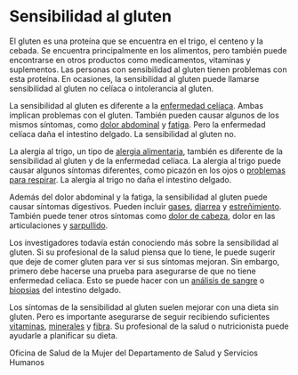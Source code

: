 Sensibilidad al gluten
======================


El gluten es una proteína que se encuentra en el trigo, el centeno y la cebada. Se encuentra principalmente en los alimentos, pero también puede encontrarse en otros productos como medicamentos, vitaminas y suplementos. Las personas con sensibilidad al gluten tienen problemas con esta proteína. En ocasiones, la sensibilidad al gluten puede llamarse sensibilidad al gluten no celíaca o intolerancia al gluten.


La sensibilidad al gluten es diferente a la [enfermedad celíaca](https://medlineplus.gov/spanish/celiacdisease.html). Ambas implican problemas con el gluten. También pueden causar algunos de los mismos síntomas, como [dolor abdominal](https://medlineplus.gov/spanish/abdominalpain.html) y [fatiga](https://medlineplus.gov/spanish/fatigue.html). Pero la enfermedad celíaca daña el intestino delgado. La sensibilidad al gluten no.


La alergia al trigo, un tipo de [alergia alimentaria](https://medlineplus.gov/spanish/foodallergy.html), también es diferente de la sensibilidad al gluten y de la enfermedad celíaca. La alergia al trigo puede causar algunos síntomas diferentes, como picazón en los ojos o [problemas para respirar](https://medlineplus.gov/spanish/breathingproblems.html). La alergia al trigo no daña el intestino delgado.


Además del dolor abdominal y la fatiga, la sensibilidad al gluten puede causar síntomas digestivos. Pueden incluir [gases](https://medlineplus.gov/spanish/gas.html), [diarrea](https://medlineplus.gov/spanish/diarrhea.html) y [estreñimiento](https://medlineplus.gov/spanish/constipation.html). También puede tener otros síntomas como [dolor de cabeza](https://medlineplus.gov/spanish/headache.html), dolor en las articulaciones y [sarpullido](https://medlineplus.gov/spanish/rashes.html).


Los investigadores todavía están conociendo más sobre la sensibilidad al gluten. Si su profesional de la salud piensa que lo tiene, le puede sugerir que deje de comer gluten para ver si sus síntomas mejoran. Sin embargo, primero debe hacerse una prueba para asegurarse de que no tiene enfermedad celíaca. Esto se puede hacer con un [análisis de sangre](https://medlineplus.gov/spanish/pruebas-de-laboratorio/prueba-de-enfermedad-celiaca/) o [biopsias](https://medlineplus.gov/spanish/biopsy.html) del intestino delgado.


Los síntomas de la sensibilidad al gluten suelen mejorar con una dieta sin gluten. Pero es importante asegurarse de seguir recibiendo suficientes [vitaminas](https://medlineplus.gov/spanish/vitamins.html), [minerales](https://medlineplus.gov/spanish/minerals.html) y [fibra](https://medlineplus.gov/spanish/dietaryfiber.html). Su profesional de la salud o nutricionista puede ayudarle a planificar su dieta.


Oficina de Salud de la Mujer del Departamento de Salud y Servicios Humanos

